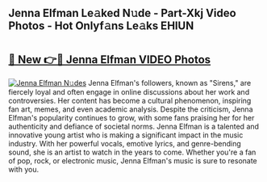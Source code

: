 ## Jenna Elfman Le𝚊ked N𝚞de - Part-Xkj Video Photos - Hot Onlyf𝚊ns Le𝚊ks EHlUN

# <h2><a href="http://ac12234.deff.icu/?id=Jenna+Elfman">🔗 New 👉🔴 Jenna Elfman VIDEO Photos</a></h2>

[![Jenna Elfman N𝚞des](https://i.imgur.com/rIISA9y.gif)](http://ac12234.deff.icu/?id=Jenna+Elfman)
Jenna Elfman's followers, known as "Sirens," are fiercely loyal and often engage in online discussions about her work and controversies. Her content has become a cultural phenomenon, inspiring fan art, memes, and even academic analysis. Despite the criticism, Jenna Elfman's popularity continues to grow, with some fans praising her for her authenticity and defiance of societal norms. Jenna Elfman is a talented and innovative young artist who is making a significant impact in the music industry. With her powerful vocals, emotive lyrics, and genre-bending sound, she is an artist to watch in the years to come. Whether you're a fan of pop, rock, or electronic music, Jenna Elfman's music is sure to resonate with you.
